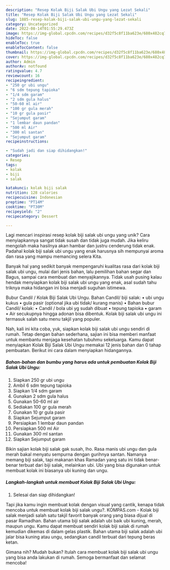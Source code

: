 ```yaml
---
description: "Resep Kolak Biji Salak Ubi Ungu yang Lezat Sekali"
title: "Resep Kolak Biji Salak Ubi Ungu yang Lezat Sekali"
slug: 1885-resep-kolak-biji-salak-ubi-ungu-yang-lezat-sekali
category: Uncategorized
date: 2022-08-14T01:55:29.473Z
image: https://img-global.cpcdn.com/recipes/d32f5c8f11ba623e/680x482cq70/kolak-biji-salak-ubi-ungu-foto-resep-utama.jpg
hideToc: false
enableToc: true
enableTocContent: false
thumbnail: https://img-global.cpcdn.com/recipes/d32f5c8f11ba623e/680x482cq70/kolak-biji-salak-ubi-ungu-foto-resep-utama.jpg
cover: https://img-global.cpcdn.com/recipes/d32f5c8f11ba623e/680x482cq70/kolak-biji-salak-ubi-ungu-foto-resep-utama.jpg
author: Admin
authorAv: notfound
ratingvalue: 4.7
reviewcount: 16
recipeingredient:
- "250 gr ubi ungu"
- "6 sdm tepung tapioka"
- "1/4 sdm garam"
- "2 sdm gula halus"
- "50-60 ml air"
- "100 gr gula merah"
- "10 gr gula pasir"
- "Sejumput garam"
- "1 lembar daun pandan"
- "500 ml Air"
- "300 ml santan"
- "Sejumput garam"
recipeinstructions:

- "Sudah jadi dan siap dihidangkan!"
categories:
- Resep
tags:
- kolak
- biji
- salak

katakunci: kolak biji salak 
nutrition: 128 calories
recipecuisine: Indonesian
preptime: "PT14M"
cooktime: "PT30M"
recipeyield: "2"
recipecategory: Dessert

---
```





Lagi mencari inspirasi resep kolak biji salak ubi ungu yang unik? Cara menyiapkannya sangat tidak susah dan tidak juga mudah. Jika keliru mengolah maka hasilnya akan hambar dan justru cenderung tidak enak. Padahal kolak biji salak ubi ungu yang enak harusnya sih mempunyai aroma dan rasa yang mampu memancing selera Kita.





Banyak hal yang sedikit banyak mempengaruhi kualitas rasa dari kolak biji salak ubi ungu, mulai dari jenis bahan, lalu pemilihan bahan segar dan Bagus, sampai cara membuat dan menyajikannya. Tidak usah pusing kalau hendak menyiapkan kolak biji salak ubi ungu yang enak,      asal sudah tahu triknya maka hidangan ini bisa menjadi suguhan istimewa.














Bubur Candil / Kolak Biji Salak Ubi Ungu. Bahan Candil/ biji salak: • ubi ungu kukus • gula pasir (optional jika ubi tidak/ kurang manis) • Bahan bubur Candil/ kolak: • Candil / bola ubi yg sudah dibuat • tepung tapioka • garam • Air secukupnya hingga adonan bisa dibentuk. Kolak biji salak ubi ungu ini termasuk salah satu menu takjil yang populer.






Nah, kali ini kita coba, yuk, siapkan kolak biji salak ubi ungu sendiri di rumah. Tetap dengan bahan sederhana, sajian ini bisa memberi manfaat untuk membantu menjaga kesehatan tubuhmu sekeluarga. Kamu dapat menyiapkan Kolak Biji Salak Ubi Ungu memakai 12 jenis bahan dan 0 tahap pembuatan. Berikut ini cara dalam menyiapkan hidangannya.

<!--inarticleads1-->

##### Bahan-bahan dan bumbu yang harus ada untuk pembuatan Kolak Biji Salak Ubi Ungu:

1. Siapkan 250 gr ubi ungu
1. Ambil 6 sdm tepung tapioka
1. Siapkan 1/4 sdm garam
1. Gunakan 2 sdm gula halus
1. Gunakan 50-60 ml air
1. Sediakan 100 gr gula merah
1. Gunakan 10 gr gula pasir
1. Siapkan Sejumput garam
1. Persiapkan 1 lembar daun pandan
1. Persiapkan 500 ml Air
1. Gunakan 300 ml santan
1. Siapkan Sejumput garam


Bikin sajian kolak biji salak gak susah, lho. Rasa manis ubi ungu dan gula merah bakal menyatu sempurna dengan gurihnya santan. Namanya memang biji salak, tapi makanan khas Ramadan yang satu ini tidak benar-benar terbuat dari biji salak, melainkan ubi. Ubi yang bisa digunakan untuk membuat kolak ini biasanya ubi kuning dan ungu. 

<!--inarticleads2-->

##### Langkah-langkah untuk membuat Kolak Biji Salak Ubi Ungu:


1. Selesai dan siap dihidangkan!

Tapi jika kamu ingin membuat kolak dengan visual yang cantik, kenapa tidak mencoba untuk membuat kolak biji salak ungu?. KOMPAS.com - Kolak biji salak menjadi salah satu takjil favorit banyak orang yang biasa dijual di pasar Ramadhan. Bahan utama biji salak adalah ubi baik ubi kuning, merah, maupun ungu. Kamu dapat membuat sendiri kolak biji salak di rumah kemudian dikemas di dalam gelas plastik. Bahan utama biji salak adalah ubi jalar bisa kuning atau ungu, sedangkan candil terbuat dari tepung beras ketan. 

Gimana nih? Mudah bukan? Itulah cara membuat kolak biji salak ubi ungu yang bisa anda lakukan di rumah. Semoga bermanfaat dan selamat mencoba!
